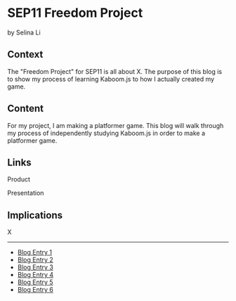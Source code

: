 # SEP11 Freedom Project
by Selina Li

## Context
The "Freedom Project" for SEP11 is all about X. The purpose of this blog is to show my process of learning Kaboom.js to how I actually created my game.

## Content
For my project, I am making a platformer game. This blog will walk through my process of independently studying Kaboom.js in order to make a platformer game.

## Links

Product

Presentation

## Implications
X

---

* [Blog Entry 1](entries/entry01.md)
* [Blog Entry 2](entries/entry02.md)
* [Blog Entry 3](entries/entry03.md)
* [Blog Entry 4](entries/entry04.md)
* [Blog Entry 5](entries/entry05.md)
* [Blog Entry 6](entries/entry06.md)
